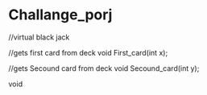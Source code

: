 # Challange_porj

//virtual black jack

//gets first card from deck
void First_card(int x);


//gets Secound card from deck
void Secound_card(int y);

void 
